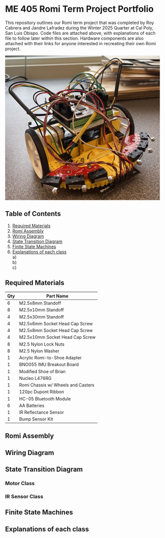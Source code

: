 # **ME 405 Romi Term Project Portfolio**
This repository outlines our Romi term project that was completed by Roy Cabrera and Jandre Lafradez during the Winter 2025 Quarter at Cal Poly, San Luis Obispo. Code files are attached above, with explanations of each file to follow later within this section. Hardware components are also attached with their links for anyone interested in recreating their own Romi project.   
  
![Romi](diagonalv3.jpg)
## **Table of Contents**
1) [Required Materials](#required-materials)  
2) [Romi Assembly](#romi-assembly)  
3) [Wiring Diagram](#wiring-diagram)  
4) [State Transition Diagram](#state-transition-diagram)  
5) [Finite State Machines](#finite-state-machines)  
6) [Explanations of each class](#explanations-of-each-class)  
  a)  
  b)  
  c)

## **Required Materials**  
| Qty | Part Name |  
|----|------------------|  
|6|M2.5x8mm Standoff|  
|8|M2.5x10mm Standoff|
|4|M2.5x30mm Standoff|
|4|M2.5x6mm Socket Head Cap Screw|
|4|M2.5x8mm Socket Head Cap Screw|
|4|M2.5x10mm Socket Head Cap Screw|
|8|M2.5 Nylon Lock Nuts|
|8|M2.5 Nylon Washer|
|1|Acrylic Romi-to-Shoe Adapter|
|1|BNO055 IMU Breakout Board|
|1|Modified Shoe of Brian|
|1|Nucleo L476RG|
|1|Romi Chassis w/ Wheels and Casters|
|1|120pc Dupont Ribbon|
|1|HC-05 Bluetooth Module|
|6|AA Batteries|
|1|IR Reflectance Sensor|
|1|Bump Sensor Kit|

## **Romi Assembly**
## **Wiring Diagram**
## **State Transition Diagram**
### **Motor Class**
### **IR Sensor Class**
## **Finite State Machines**
## **Explanations of each class**



